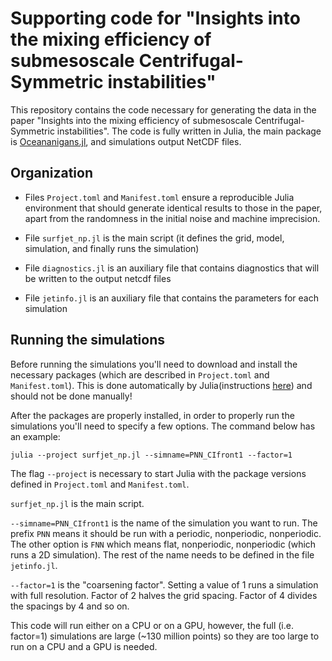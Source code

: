 # Supporting code for "Insights into the mixing efficiency of submesoscale Centrifugal-Symmetric instabilities"

This repository contains the code necessary for generating the data in the paper "Insights into the
mixing efficiency of submesoscale Centrifugal-Symmetric instabilities". The code is fully written
in Julia, the main package is
[Oceananigans.jl](https://clima.github.io/OceananigansDocumentation/stable/), and simulations output
NetCDF files.

## Organization

- Files `Project.toml` and `Manifest.toml` ensure a reproducible Julia environment that should
  generate identical results to those in the paper, apart from the randomness in the initial noise and
machine imprecision.

- File `surfjet_np.jl` is the main script (it defines the grid, model, simulation, and finally runs
  the simulation)

- File `diagnostics.jl` is an auxiliary file that contains diagnostics that will be written to the
  output netcdf files

- File `jetinfo.jl` is an auxiliary file that contains the parameters for each simulation



## Running the simulations

Before running the simulations you'll need to download and install the necessary packages (which are
described in `Project.toml` and `Manifest.toml`). This is done automatically by Julia(instructions
[here](https://pkgdocs.julialang.org/v1/environments/#Using-someone-else's-project)) and should not
be done manually!

After the packages are properly installed, in order to properly run the simulations you'll need to
specify a few options. The command below has an example:

```
julia --project surfjet_np.jl --simname=PNN_CIfront1 --factor=1
```

The flag `--project` is necessary to start Julia with the package versions defined in `Project.toml`
and `Manifest.toml`.

`surfjet_np.jl` is the main script.

`--simname=PNN_CIfront1` is the name of the simulation you want to run. The prefix `PNN` means it
should be run with a periodic, nonperiodic, nonperiodic. The other option is `FNN` which means flat,
nonperiodic, nonperiodic (which runs a 2D simulation). The rest of the name needs to be defined in
the file `jetinfo.jl`.

`--factor=1` is the "coarsening factor". Setting a value of 1 runs a simulation with full
resolution. Factor of 2 halves the grid spacing. Factor of 4 divides the spacings by 4 and so on.


This code will run either on a CPU or on a GPU, however, the full (i.e. factor=1) simulations are
large (~130 million points) so they are too large to run on a CPU and a GPU is needed.


